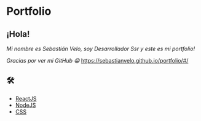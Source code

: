# Portfolio

## ¡Hola! 

_Mi nombre es Sebastián Velo, soy Desarrollador Ssr y este es mi portfolio!_


_Gracias por ver mi GitHub :grin:_
https://sebastianvelo.github.io/portfolio/#/

## 🛠️

* [ReactJS](https://es.reactjs.org/)  
* [NodeJS](https://nodejs.org/es/)
* [CSS](https://developer.mozilla.org/es/docs/Web/CSS) 
